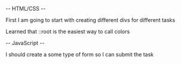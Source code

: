 -- HTML/CSS --

First I am going to start with creating different divs for different tasks

Learned that ::root is the easiest way to call colors

-- JavaScript --

I should create a some type of form so I can submit the task
